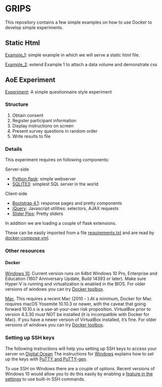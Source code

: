 # GRIPS
This repository contains a few simple examples on how to use Docker to develop simple experiments.

## Static Html
[Example_1](/example_1): simple example in which we will serve a static html file.

[Example_2](/example_2): extend Example 1 to attach a data volume and demonstrate css


## AoE Experiment
[Experiment](/experiment): A simple questionnaire style experiment

### Structure
1. Obtain consent
2. Register participant information
3. Display instructions on screen
4. Present survey questions in random order
5. Write results to file

### Details
This experiment requires on following components:

Server-side
* [Python flask](http://flask.pocoo.org/): simple webserver
* [SQLITE3](https://www.sqlite.org/index.html): simplest SQL server in the world

Client-side
* [Bootstrap 4.1](https://getbootstrap.com/): response pages and pretty components
* [jQuery](https://jquery.com/): Javascript utilities: selectors, AJAX requests
* [Slider Pips](http://simeydotme.github.io/jQuery-ui-Slider-Pips/): Pretty sliders


In addition we are loading a couple of flask extensions. 

These can be easily imported from a file [requirements.txt](/experiment/requirements.txt)
 and are read by [docker-compose.yml](/experiment/docker-compose.yml).

### Other resources
#### Docker
[Windows 10](https://docs.docker.com/docker-for-windows/install/). 
Current version runs on 64bit Windows 10 Pro, Enterprise and Education (1607 Anniversary Update, Build 14393 or later).
Make sure Hyper-V is running and virtualization is enabled in the BIOS.
For older versions of windows you can try [Docker toolbox](https://docs.docker.com/toolbox/toolbox_install_windows/
).

[Mac](https://docs.docker.com/docker-for-mac/install/). 
This requires a recent Mac (2010 - ).At a minimum, Docker for Mac requires macOS Yosemite 10.10.3 or newer, with the caveat that going forward 10.10.x is a use-at-your-own risk proposition. VirtualBox prior to version 4.3.30 must NOT be installed (it is incompatible with Docker for Mac). If you have a newer version of VirtualBox installed, it’s fine.
For older versions of windows you can try [Docker toolbox](https://docs.docker.com/toolbox/toolbox_install_mac/
).


### Setting up SSH keys
The following instructions will help you setting up SSH keys to access your server on [Digital Ocean](https://www.digitalocean.com)
The instructions for [Windows](https://www.digitalocean.com/community/tutorials/how-to-use-ssh-keys-with-putty-on-digitalocean-droplets-windows-users) explains how to set up the keys with [PuTTY and PuTTY-gen](http://www.chiark.greenend.org.uk/~sgtatham/putty/download.html).


To use SSH on Windows there are a couple of options. Recent versions of Windows 10 would allow you to do this easily by
enabling a [feature in the settings](https://www.howtogeek.com/336775/how-to-enable-and-use-windows-10s-built-in-ssh-commands/
) to use built-in SSH commands.



